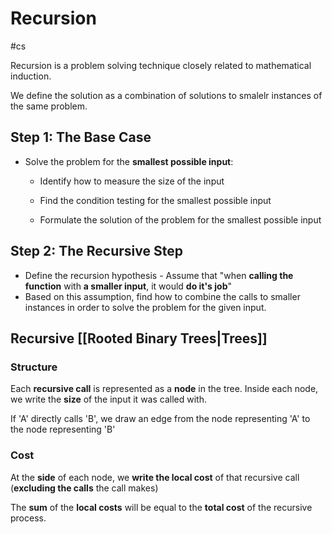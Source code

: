 # Recursion
#cs 


Recursion is a problem solving technique closely related to mathematical induction.

We define the solution as a combination of solutions to smalelr instances of the same problem. 

## Step 1: **The Base Case**

- Solve the problem for the **smallest possible input**:
	- Identify how to measure the size of the input
	  
	- Find the condition testing for the smallest possible input
	  
	- Formulate the solution of the problem for the smallest possible input

## Step 2: **The Recursive Step**

- Define the recursion hypothesis - Assume that "when **calling the function** with **a smaller input**, it would **do it's job**"
- Based on this assumption, find how to combine the calls to smaller instances in order to solve the problem for the given input.


## Recursive [[Rooted Binary Trees|Trees]]

### Structure

Each **recursive call** is represented as a **node** in the tree. Inside each node, we write the **size** of the input it was called with. 

If 'A' directly calls 'B', we draw an edge from the node representing 'A' to the node representing 'B'

### Cost

At the **side** of each node, we **write the local cost** of that recursive call (**excluding the calls** the call makes)

The **sum** of the **local costs** will be equal to the **total cost** of the recursive process.